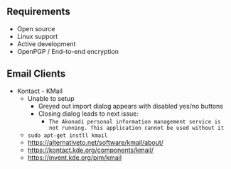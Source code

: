 ## Requirements

- Open source
- Linux support
- Active development
- OpenPGP / End-to-end encryption

## Email Clients

- Kontact - KMail
  - Unable to setup
    - Greyed out import dialog appears with disabled yes/no buttons
    - Closing dialog leads to next issue:
      - `The Akonadi personal information management service is not running. This application cannot be used without it`
  - `sudo apt-get instll kmail`
  - https://alternativeto.net/software/kmail/about/
  - https://kontact.kde.org/components/kmail/
  - https://invent.kde.org/pim/kmail

